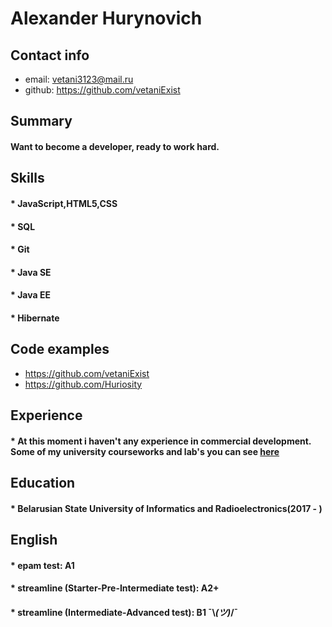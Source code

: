 # Alexander Hurynovich

## Contact info
* email: vetani3123@mail.ru
* github: https://github.com/vetaniExist

## Summary
#### Want to become a developer, ready to work hard.
## Skills
#### * **JavaScript,HTML5,CSS**
#### * **SQL**
#### * **Git**
#### * **Java SE**
#### * **Java EE**
#### * **Hibernate**

## Code examples
* https://github.com/vetaniExist
* https://github.com/Huriosity

## Experience 
#### * At this moment i haven't any experience in commercial development. Some of my university courseworks and lab's you can see [here](https://github.com/Huriosity)

## Education 
#### * **Belarusian State University of Informatics and Radioelectronics(2017 - )**

## English 
#### * epam test: A1
#### * streamline (Starter-Pre-Intermediate test): A2+
#### * streamline (Intermediate-Advanced test): B1      ¯\\_(ツ)_/¯

